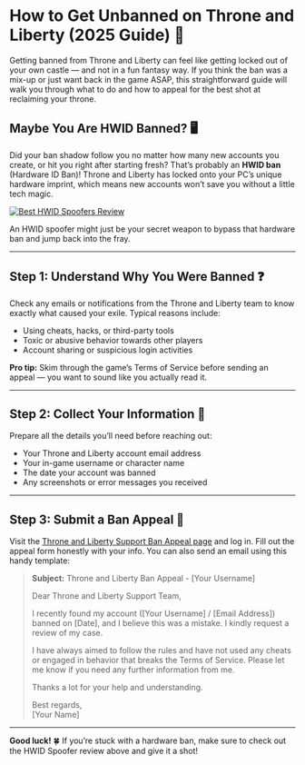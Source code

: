 # How to Get Unbanned on Throne and Liberty (2025 Guide) 🏰

Getting banned from Throne and Liberty can feel like getting locked out of your own castle — and not in a fun fantasy way. If you think the ban was a mix-up or just want back in the game ASAP, this straightforward guide will walk you through what to do and how to appeal for the best shot at reclaiming your throne.

## Maybe You Are HWID Banned? 🖥️

Did your ban shadow follow you no matter how many new accounts you create, or hit you right after starting fresh? That’s probably an **HWID ban** (Hardware ID Ban)! Throne and Liberty has locked onto your PC’s unique hardware imprint, which means new accounts won’t save you without a little tech magic.

[![Best HWID Spoofers Review](https://img.shields.io/badge/Best%20HWID%20Spoofers-Read%20Review-brightgreen?style=for-the-badge&logo=origin)](https://hwid-spoofer.mystrikingly.com/)

An HWID spoofer might just be your secret weapon to bypass that hardware ban and jump back into the fray.

---

## Step 1: Understand Why You Were Banned ❓

Check any emails or notifications from the Throne and Liberty team to know exactly what caused your exile. Typical reasons include:
- Using cheats, hacks, or third-party tools  
- Toxic or abusive behavior towards other players  
- Account sharing or suspicious login activities  

**Pro tip:** Skim through the game’s Terms of Service before sending an appeal — you want to sound like you actually read it.

---

## Step 2: Collect Your Information 📝

Prepare all the details you’ll need before reaching out:
- Your Throne and Liberty account email address  
- Your in-game username or character name  
- The date your account was banned  
- Any screenshots or error messages you received  

---

## Step 3: Submit a Ban Appeal 📧

Visit the [Throne and Liberty Support Ban Appeal page](https://help.ea.com/en/help/account/information-about-banned-or-suspended-accounts/) and log in. Fill out the appeal form honestly with your info. You can also send an email using this handy template:

> **Subject:** Throne and Liberty Ban Appeal - [Your Username]  
>  
> Dear Throne and Liberty Support Team,  
>  
> I recently found my account ([Your Username] / [Email Address]) banned on [Date], and I believe this was a mistake. I kindly request a review of my case.  
>  
> I have always aimed to follow the rules and have not used any cheats or engaged in behavior that breaks the Terms of Service. Please let me know if you need any further information from me.  
>  
> Thanks a lot for your help and understanding.  
>  
> Best regards,  
> [Your Name]

---

**Good luck!** 🍀 If you’re stuck with a hardware ban, make sure to check out the HWID Spoofer review above and give it a shot!